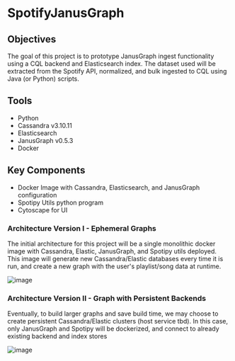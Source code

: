 # SpotifyJanusGraph

## Objectives
The goal of this project is to prototype JanusGraph ingest functionality using a CQL backend and Elasticsearch index. The dataset used will be extracted from the Spotify API, normalized, and bulk ingested to CQL using Java (or Python) scripts.

## Tools
- Python
- Cassandra v3.10.11
- Elasticsearch
- JanusGraph v0.5.3
- Docker

## Key Components
- Docker Image with Cassandra, Elasticsearch, and JanusGraph configuration
- Spotipy Utils python program
- Cytoscape for UI

### Architecture Version I - Ephemeral Graphs
The initial architecture for this project will be a single monolithic docker image with Cassandra, Elastic, JanusGraph, and Spotipy utils deployed. This image will generate new Cassandra/Elastic databases every time it is run, and create a new graph with the user's playlist/song data at runtime.

![image](https://user-images.githubusercontent.com/17954995/121595690-85509080-ca0c-11eb-8ca2-7ee2bb43477e.png)

### Architecture Version II - Graph with Persistent Backends
Eventually, to build larger graphs and save build time, we may choose to create persistent Cassandra/Elastic clusters (host service tbd). In this case, only JanusGraph and Spotipy will be dockerized, and connect to already existing backend and index stores

![image](https://user-images.githubusercontent.com/17954995/121595598-6d790c80-ca0c-11eb-80d3-e7f005fd7ce6.png)


